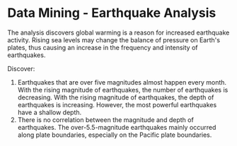 # Data Mining - Earthquake Analysis

The analysis discovers global warming is a reason for increased earthquake activity. Rising sea levels may change the balance of pressure on Earth's plates, thus causing an increase in the frequency and intensity of earthquakes.

Discover:
1. Earthquakes that are over five magnitudes almost happen every month. With the rising magnitude of earthquakes, the number of earthquakes is decreasing. With the rising magnitude of earthquakes, the depth of earthquakes is increasing. However, the most powerful earthquakes have a shallow depth.
2. There is no correlation between the magnitude and depth of earthquakes. The over-5.5-magnitude earthquakes mainly occurred along plate boundaries, especially on the Pacific plate boundaries.
